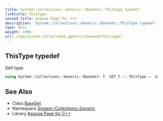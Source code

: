 ```yaml
---
title: System::Collections::Generic::BaseSet::ThisType typedef
linktitle: ThisType
second_title: Aspose.Page for C++
description: 'System::Collections::Generic::BaseSet::ThisType typedef. Self type in C++.'
type: docs
weight: 1900
url: /cpp/system.collections.generic/baseset/thistype/
---
```

## ThisType typedef


Self type.

```cpp
using System::Collections::Generic::BaseSet< T, SET_T >::ThisType =  System::Collections::Generic::BaseSet<T, SET_T>
```

## See Also

* Class [BaseSet](../)
* Namespace [System::Collections::Generic](../../)
* Library [Aspose.Page for C++](../../../)
